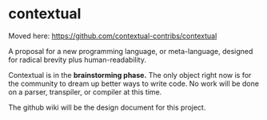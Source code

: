 # contextual

Moved here: https://github.com/contextual-contribs/contextual

A proposal for a new programming language, or meta-language, designed for radical brevity plus human-readability. 

Contextual is in the **brainstorming phase.** The only object right now is for the community to dream up better ways to write code. No work will be done on a parser, transpiler, or compiler at this time. 

The github wiki will be the design document for this project. 
